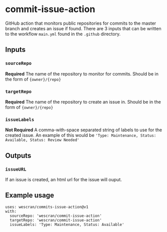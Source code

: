 # commit-issue-action
GitHub action that monitors public repositories for commits to the master branch and creates an issue if found. There are 3 inputs that can be written to the workflow `main.yml` found in the `.github` directory.

## Inputs

### `sourceRepo`

**Required** The name of the repository to monitor for commits. Should be in the form of `{owner}/{repo}`

### `targetRepo`

**Required** The name of the repository to create an issue in. Should be in the form of `{owner}/{repo}`

### `issueLabels`

**Not Required** A comma-with-space separated string of labels to use for the created issue. An example of this would be `'Type: Maintenance, Status: Available, Status: Review Needed'`
## Outputs

### `issueURL`

If an issue is created, an html url for the issue will ouput.

## Example usage
```
uses: wescran/commits-issue-action@v1
with:
  sourceRepo: 'wescran/commit-issue-action'
  targetRepo: 'wescran/commit-issue-action'
  issueLabels: 'Type: Maintenance, Status: Available'
```
